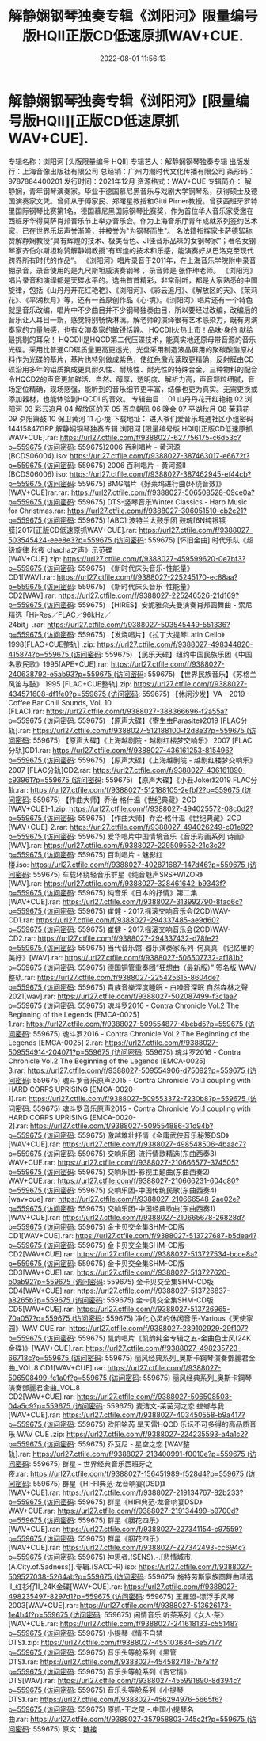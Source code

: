 ﻿---
title: 解静娴钢琴独奏专辑《浏阳河》限量编号版HQII正版CD低速原抓WAV+CUE.
date: 2022-08-01 11:56:13
categories: 古典音乐、新世纪、纯音雅乐
tags: 纯音雅乐
---
# 解静娴钢琴独奏专辑《浏阳河》[限量编号版HQII][正版CD低速原抓WAV+CUE].

专辑名称：浏阳河 [头版限量编号 HQII]
专辑艺人：解静娴钢琴独奏专辑
出版发行：上海音像出版社有限公司
总经销：广州力潮时代文化传播有限公司
条形码：9787884400201
发行时间：2021年12月
资源格式：WAV+CUE
专辑简介：
解静娴，青年钢琴演奏家。毕业于德国慕尼黑音乐与戏剧大学钢琴系，获得硕士及德国演奏家文凭。曾师从于傅家民、郑曙星教授和Gitti
Pirner教授。曾获西班牙罗特里国际钢琴比赛第1名，德国慕尼黑国际钢琴比赛奖，作为首位华人音乐家受邀在西班牙华得莫萨肖邦音乐节上举办音乐会。作为上海音乐厅青年成就系列签约艺术家，已在世界乐坛声誉渐隆，并被誉为"为钢琴而生"。
名法籍指挥家卡萨德絮称赞解静娴教授“具有辉煌的技术、极美音色、JI佳音乐品味的女钢琴家”；著名女钢琴家齐伯尔斯坦称赞解静娴教授“有辉煌的技术和乐感，能演奏好从巴洛克至现代跨界所有时代的作品”。
《浏阳河》唱片录音于2011年，在上海音乐学院附中录音棚录音，录音使用的是九尺斯坦威演奏钢琴 ，录音师是
张作珅老师。
《浏阳河》唱片录音和演绎都是天碟水平的。选曲首首精彩，非常耐听，都是大家熟悉的中国旋律，包括《山丹丹开花红艳艳》、《浏阳河》、《彩云追月》、《解放区的天》、《茉莉花》、《平湖秋月》等，还有一首原创作品《心·境》。《浏阳河》唱片还有一个特色就是音乐改编，唱片中不少曲目并不少钢琴独奏曲目，所以要经过改编，改编后的音乐让人耳目一新，感觉特别畅快淋漓。解老师的演绎很有艺术感染力，既有男演奏家的力量触感，也有女演奏家的敏锐恬静。
HQCDII火热上市！品味·身份 献给最挑剔的耳朵！
HQCDII是HQCD第二代压碟技术，能真实地还原母带音源的音乐光碟。采用比普通CD碟质量更高更透光，光盘采用制造液晶屏用的聚碳酸酯原材料作为光碟的基片，基片也特别做成紫色，使红色激光读取更精确，反射膜由CD碟沿用多年的铝质换成更具耐久性、耐热性、耐光性的特殊合金，三种物料的配合令HQCD2的声音更加鲜活、自然、醇厚，透明度、解析力高，声音颗粒细腻，音场定位精确，现场感强，能听到的音乐细节更丰富，结像也更为真实。无需更换或添加器材，也能体验到HQCDII的音效。
专辑曲目：
01 山丹丹花开红艳艳
02 浏阳河
03 彩云追月
04 解放区的天
05 百鸟朝凤
06 晚会
07 平湖秋月
08 茉莉花
09 夕阳箫鼓
10 保卫黄河
11 心·境
下载地址：
进入爷们爱音乐城通社区小组密码14415847GRP
解静娴钢琴独奏专辑 浏阳河 [限量编号版
HQII][正版CD低速原抓WAV+CUE].rar: https://url27.ctfile.com/f/9388027-627756175-c6d53c?p=559675 (访问密码:
559675)2006 百利唱片 - 黄河源
(BCDS06004).iso: https://url27.ctfile.com/f/9388027-387463017-e6672f?p=559675 (访问密码:
559675)
2006 百利唱片 - 黄河源II (BCDS06006).iso: https://url27.ctfile.com/f/9388027-387462945-ef44cb?p=559675 (访问密码:
559675)
BMG唱片《好莱坞进行曲(环绕音效)》[WAV+CUE]rar.rar: https://url27.ctfile.com/f/9388027-506508528-09ce0a?p=559675 (访问密码:
559675)
DTS-竖琴音乐Winter Classics - Harp Music for
Christmas.rar: https://url27.ctfile.com/f/9388027-306051510-cb2c21?p=559675 (访问密码:
559675)
[ABC] 波特兰太鼓乐团
鼓魂[6N纯银镀膜]2017[正版CD低速原抓WAV+CUE].rar: https://url27.ctfile.com/f/9388027-503545424-eee8e3?p=559675 (访问密码:
559675)
[怀旧金曲] 时代乐队《超级旋律 秋夜
chacha之声》示范碟[WAV+CUE].zip: https://url27.ctfile.com/f/9388027-459599620-0e7bf3?p=559675 (访问密码:
559675)
《新时代床头音乐-性能量》CD1[WAV].rar: https://url27.ctfile.com/f/9388027-225245170-ec88aa?p=559675 (访问密码:
559675)
《新时代床头音乐-性能量》CD2[WAV].rar: https://url27.ctfile.com/f/9388027-225246526-21d169?p=559675 (访问密码:
559675)
【HIRES】安妮雅朵夫曼演奏肖邦圆舞曲 -
索尼精选「Hi-Res／FLAC／96kHz／24bit」.rar: https://url27.ctfile.com/f/9388027-503545449-551336?p=559675 (访问密码:
559675)
【发烧唱片】《拉丁大提琴Latin Cello》1998[FLAC+CUE整轨]
.zip: https://url27.ctfile.com/f/9388027-498344820-415874?p=559675 (访问密码:
559675)
【民乐天碟】纽约中国民族乐团《中国名歌民歌》1995[APE+CUE].rar: https://url27.ctfile.com/f/9388027-240638792-e5ab93?p=559675 (访问密码:
559675)
【世界民族音乐】《苏格兰风笛与鼓》 1995
[FLAC+CUE整轨].zip: https://url27.ctfile.com/f/9388027-434571608-df1fe0?p=559675 (访问密码:
559675)
【休闲沙发】VA - 2019 - Coffee Bar Chill Sounds, Vol. 10
(FLAC).rar: https://url27.ctfile.com/f/9388027-388366696-f2a55a?p=559675 (访问密码:
559675)
【原声大碟】《寄生虫Parasite》2019 [FLAC分轨].rar: https://url27.ctfile.com/f/9388027-512188100-f2d8e3?p=559675 (访问密码:
559675)
【原声大碟】《上海越剧院 - 越剧红楼梦交响乐》 2007
[FLAC分轨]CD1.rar: https://url27.ctfile.com/f/9388027-436161253-815496?p=559675 (访问密码:
559675)
【原声大碟】《上海越剧院 - 越剧红楼梦交响乐》 2007
[FLAC分轨]CD2.rar: https://url27.ctfile.com/f/9388027-436161890-c93961?p=559675 (访问密码:
559675)
【原声大碟】《小丑Joker》2019 FLAC分轨.rar: https://url27.ctfile.com/f/9388027-512188105-2efbf2?p=559675 (访问密码:
559675)
【作曲大师】乔治·格什温《世纪典藏》2CD [WAV+CUE]-1.zip: https://url27.ctfile.com/f/9388027-494025572-08c0d2?p=559675 (访问密码:
559675)
【作曲大师】乔治·格什温《世纪典藏》2CD [WAV+CUE]-2.rar: https://url27.ctfile.com/f/9388027-494026249-c01e92?p=559675 (访问密码:
559675)
爱华唱片中国情境音乐《音乐彩画系列 诗画》[WAV].rar: https://url27.ctfile.com/f/9388027-229509552-21c3c2?p=559675 (访问密码:
559675)
百利唱片 - 魅影红楼.iso: https://url27.ctfile.com/f/9388027-402871687-147d46?p=559675 (访问密码:
559675)
车载环绕轻音乐群星《纯音魅声SRS+WIZOR》[WAV].rar: https://url27.ctfile.com/f/9388027-328461642-b9343f?p=559675 (访问密码:
559675)
纯音乐《日本的抒情》第二集[WAV+CUE].rar: https://url27.ctfile.com/f/9388027-313992790-8fad6c?p=559675 (访问密码:
559675)
崔健 - 2017.摇滚交响音乐会(2CD)WAV-CD1.rar: https://url27.ctfile.com/f/9388027-294337485-ae9d60?p=559675 (访问密码:
559675)
崔健 - 2017.摇滚交响音乐会(2CD)WAV-CD2.rar: https://url27.ctfile.com/f/9388027-294337432-d78fe2?p=559675 (访问密码:
559675)
当代音乐馆-器乐演奏家系列-何真真 《记忆里的美好》[WAV].rar: https://url27.ctfile.com/f/9388027-506507732-af181b?p=559675 (访问密码:
559675)
德国铜管重奏团“狂想曲（最新版）” 签名版 WAV/整轨.rar: https://url27.ctfile.com/f/9388027-225425615-8604de?p=559675 (访问密码:
559675)
貴族音樂深度睡眠 - 白噪音深眠 自然森林之聲 2021[wav].rar: https://url27.ctfile.com/f/9388027-502087499-f3c1aa?p=559675 (访问密码:
559675)
魂斗罗2016 - Contra Chronicle Vol.2 The Beginning of the Legends
[EMCA-0025] 1.rar: https://url27.ctfile.com/f/9388027-509554877-4bebd5?p=559675 (访问密码:
559675)
魂斗罗2016 - Contra Chronicle Vol.2 The Beginning of the Legends
[EMCA-0025] 2.rar: https://url27.ctfile.com/f/9388027-509554914-204071?p=559675 (访问密码:
559675)
魂斗罗2016 - Contra Chronicle Vol.2 The Beginning of the Legends
[EMCA-0025] 3.rar: https://url27.ctfile.com/f/9388027-509554906-d75092?p=559675 (访问密码:
559675)
魂斗罗音乐原声2015 - Contra Chronicle Vol.1 coupling with HARD CORPS
UPRISING [EMCA-0020-1].rar: https://url27.ctfile.com/f/9388027-509553372-7230b8?p=559675 (访问密码:
559675)
魂斗罗音乐原声2015 - Contra Chronicle Vol.1 coupling with HARD CORPS
UPRISING [EMCA-0020-2].rar: https://url27.ctfile.com/f/9388027-509554886-31d94b?p=559675 (访问密码:
559675)
激越雄壮抒情《金庸武侠音乐秘笈DSD》[WAV+CUE].rar: https://url27.ctfile.com/f/9388027-498548506-4baac7?p=559675 (访问密码:
559675)
交响乐团-流行情歌精选(东曲西奏3) WAV+CUE.rar: https://url27.ctfile.com/f/9388027-210666577-374505?p=559675 (访问密码:
559675)
交响乐团-影视主题曲(东曲西奏2) WAV+CUE.rar: https://url27.ctfile.com/f/9388027-210666231-604c80?p=559675 (访问密码:
559675)
交响乐团-中国传统民歌(东曲西奏4)[wav+cue].rar: https://url27.ctfile.com/f/9388027-210666548-2ae02e?p=559675 (访问密码:
559675)
交响乐团-中国经典歌曲(东曲西奏1)[WAV+CUE].rar: https://url27.ctfile.com/f/9388027-210665678-26828d?p=559675 (访问密码:
559675)
金卡贝交全集SHM-CD版CD1[WAV+CUE].rar: https://url27.ctfile.com/f/9388027-513727687-b5dea4?p=559675 (访问密码:
559675)
金卡贝交全集SHM-CD版CD2[WAV+CUE].rar: https://url27.ctfile.com/f/9388027-513727534-bcce8a?p=559675 (访问密码:
559675)
金卡贝交全集SHM-CD版CD3[WAV+CUE].rar: https://url27.ctfile.com/f/9388027-513727620-b0ab92?p=559675 (访问密码:
559675)
金卡贝交全集SHM-CD版CD4[WAV+CUE].rar: https://url27.ctfile.com/f/9388027-513726837-a8265b?p=559675 (访问密码:
559675)
金卡贝交全集SHM-CD版CD5[WAV+CUE].rar: https://url27.ctfile.com/f/9388027-513726965-70a057?p=559675 (访问密码:
559675)
净化心灵的休闲音乐-Various《天使家园》WAV CUE.rar: https://url27.ctfile.com/f/9388027-289102929-29f107?p=559675 (访问密码:
559675)
凯韵唱片《凯韵纯金专辑之五-金曲色士风(24K金碟)》[WAV+CUE].rar: https://url27.ctfile.com/f/9388027-498235723-66718c?p=559675 (访问密码:
559675)
丽风经典系列_奥斯卡鋼琴演奏鄧麗君金曲_VOL.8
CD1[WAV+CUE].rar: https://url27.ctfile.com/f/9388027-506508499-fc1a0f?p=559675 (访问密码:
559675)
丽风经典系列_奥斯卡鋼琴演奏鄧麗君金曲_VOL.8
CD2[WAV+CUE].rar: https://url27.ctfile.com/f/9388027-506508503-04a5c9?p=559675 (访问密码:
559675)
麦洁文-莱茵河之恋 螳螂与我[WAV+CUE].rar: https://url27.ctfile.com/f/9388027-403450558-b9a417?p=559675 (访问密码:
559675)
欧阳铭芮 旱天雷HQCD 乐坛不可多得的高品质音乐 WAV CUE
.zip: https://url27.ctfile.com/f/9388027-224235593-a4a1c2?p=559675 (访问密码:
559675)
乔瓦尼 - 星空之恋 [WAV整轨].rar: https://url27.ctfile.com/f/9388027-213400991-f0010e?p=559675 (访问密码:
559675)
群星 - 世界经典音乐西班牙之夜.rar: https://url27.ctfile.com/f/9388027-156451989-f528d4?p=559675 (访问密码:
559675)
群星《HI-FI典范·龙音响宴(DSD)》[WAV+CUE].rar: https://url27.ctfile.com/f/9388027-219134767-82b233?p=559675 (访问密码:
559675)
群星《HIFI典范·龙音响宴DSD》WAV+CUE.rar: https://url27.ctfile.com/f/9388027-219134499-b9700d?p=559675 (访问密码:
559675)
群星《胭花四乐》[WAV+CUE].rar: https://url27.ctfile.com/f/9388027-227341154-c97559?p=559675 (访问密码:
559675)
群星《胭花四乐》[WAV+CUE].rar: https://url27.ctfile.com/f/9388027-227342493-cc694c?p=559675 (访问密码:
559675)
神思者.(SENS).-.[悲情城市.(A.City.of.Sadness)].专辑.(SACD-R).iso: https://url27.ctfile.com/f/9388027-509527038-5264ab?p=559675 (访问密码:
559675)
施特劳斯家族圆舞曲精选II_红衫仔II_24K金碟[WAV+CUE].rar: https://url27.ctfile.com/f/9388027-498235497-8297d1?p=559675 (访问密码:
559675)
王雁盟-漂浮手风琴2003[WAV+CUE].rar: https://url27.ctfile.com/f/9388027-513626173-1e4b4f?p=559675 (访问密码:
559675)
闲情音乐 听茶系列《女人·茶》[WAV+CUE.rar: https://url27.ctfile.com/f/9388027-241618133-c55148?p=559675 (访问密码:
559675)
小提琴《情不自禁 DTS》.zip: https://url27.ctfile.com/f/9388027-455103634-6e5717?p=559675 (访问密码:
559675)
音乐头等舱系列《黑管 DTS》.rar: https://url27.ctfile.com/f/9388027-454582718-7b7a1f?p=559675 (访问密码:
559675)
音乐头等舱系列《吉它情》DTS[WAV].rar: https://url27.ctfile.com/f/9388027-455991890-8d394c?p=559675 (访问密码:
559675)
音乐头等舱系列《小提琴 DTS》.rar: https://url27.ctfile.com/f/9388027-456294976-5665f6?p=559675 (访问密码:
559675)
原抓-王之炅.-.中国小提琴名曲.rar: https://url27.ctfile.com/f/9388027-357958803-745c2f?p=559675 (访问密码:
559675)
原文：[链接](https://blog.sina.com.cn/s/blog_1647c7e7601030ymy.html)